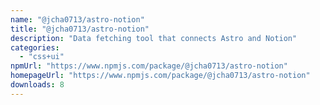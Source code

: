```yaml
---
name: "@jcha0713/astro-notion"
title: "@jcha0713/astro-notion"
description: "Data fetching tool that connects Astro and Notion"
categories:
  - "css+ui"
npmUrl: "https://www.npmjs.com/package/@jcha0713/astro-notion"
homepageUrl: "https://www.npmjs.com/package/@jcha0713/astro-notion"
downloads: 8
---
```

